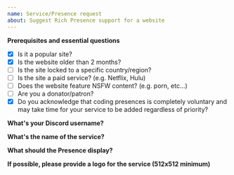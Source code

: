 ```yaml
---
name: Service/Presence request
about: Suggest Rich Presence support for a website
---
```


**Prerequisites and essential questions** <!--- Required, please answer the following questions as honestly as possible by changing the "[ ]" to "[x]" or by marking it after creating the issue (easier), not marking a question counts as "No". -->
- [x] Is it a popular site?
- [x] Is the website older than 2 months? <!--- It is necessary for the website to be older than 2 months. -->
- [ ] Is the site locked to a specific country/region?
- [ ] Is the site a paid service? (e.g. Netflix, Hulu)
- [ ] Does the website feature NSFW content? (e.g. porn, etc...)
- [ ] Are you a donator/patron?
- [x] Do you acknowledge that coding presences is completely voluntary and may take time for your service to be added regardless of priority?

**What's your Discord username?** <!--- Optional, unless you are a donator/patron. Ex. Clyde#0000 -->

**What's the name of the service?** <!--- Required, Ex. www.youtube.com | YouTube -->

**What should the Presence display?** <!--- Required, make sure to be as clear as possible on what should be added. -->

**If possible, please provide a logo for the service (512x512 minimum)** <!--- Optional, it is recommended to upload the image here instead of using a 3rd-party host. -->
